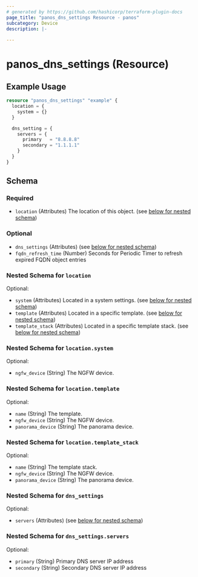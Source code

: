```yaml
---
# generated by https://github.com/hashicorp/terraform-plugin-docs
page_title: "panos_dns_settings Resource - panos"
subcategory: Device
description: |-
  
---
```


# panos_dns_settings (Resource)



## Example Usage

```terraform
resource "panos_dns_settings" "example" {
  location = {
    system = {}
  }

  dns_setting = {
    servers = {
      primary   = "8.8.8.8"
      secondary = "1.1.1.1"
    }
  }
}
```

<!-- schema generated by tfplugindocs -->
## Schema

### Required

- `location` (Attributes) The location of this object. (see [below for nested schema](#nestedatt--location))

### Optional

- `dns_settings` (Attributes) (see [below for nested schema](#nestedatt--dns_settings))
- `fqdn_refresh_time` (Number) Seconds for Periodic Timer to refresh expired FQDN object entries

<a id="nestedatt--location"></a>
### Nested Schema for `location`

Optional:

- `system` (Attributes) Located in a system settings. (see [below for nested schema](#nestedatt--location--system))
- `template` (Attributes) Located in a specific template. (see [below for nested schema](#nestedatt--location--template))
- `template_stack` (Attributes) Located in a specific template stack. (see [below for nested schema](#nestedatt--location--template_stack))

<a id="nestedatt--location--system"></a>
### Nested Schema for `location.system`

Optional:

- `ngfw_device` (String) The NGFW device.


<a id="nestedatt--location--template"></a>
### Nested Schema for `location.template`

Optional:

- `name` (String) The template.
- `ngfw_device` (String) The NGFW device.
- `panorama_device` (String) The panorama device.


<a id="nestedatt--location--template_stack"></a>
### Nested Schema for `location.template_stack`

Optional:

- `name` (String) The template stack.
- `ngfw_device` (String) The NGFW device.
- `panorama_device` (String) The panorama device.



<a id="nestedatt--dns_settings"></a>
### Nested Schema for `dns_settings`

Optional:

- `servers` (Attributes) (see [below for nested schema](#nestedatt--dns_settings--servers))

<a id="nestedatt--dns_settings--servers"></a>
### Nested Schema for `dns_settings.servers`

Optional:

- `primary` (String) Primary DNS server IP address
- `secondary` (String) Secondary DNS server IP address